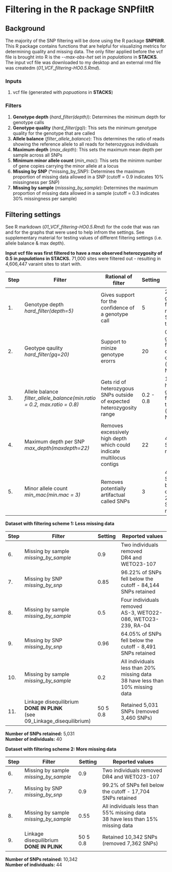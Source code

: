 # Filtering in the R package SNPfiltR

## Background

The majority of the SNP filtering will be done using the R package **SNPfiltR**. This R package contains functions that are helpful for visualizing metrics for determining quality and missing data. The only filter applied before the vcf file is brought into R is the *--max-obs-het* set in *populations* in **STACKS**. The input vcf file was downloaded to my desktop and an external rmd file was createdm (*01_VCF_filtering-HO0.5.Rmd*).  

### Inputs
1. vcf file (generated with *popuations* in **STACKS**)

### Filters
1. **Genotype depth** (*hard_filter(depth)*): Determines the minimum depth for genotype calls
2. **Genotype quality** (*hard_filter(gq)*): This sets the minimum genotype quality for the genotype that are called
3. **Allele balance** (*filter_allele_balance*): This determines the ratio of reads showing the reference allele to all reads for heterozygous individuals
4. **Maximum depth** (*max_depth*): This sets the maximum mean depth per sample across all SNPs
5. **Minimum minor allele count** (*min_mac*): This sets the minimm number of gene copies carrying the minor allele at a locus
6. **Missing by SNP** (*missing_by_SNP): Determines the maximum proportion of missing data allowed in a SNP (cutoff = 0.9 indicates 10% missingness per SNP)
7. **Missing by sample** (*misssing_by_sample*): Determines the maximum proportion of missing data allowed in a sample (cutoff = 0.3 indicates 30% missingness per sample)

## Filtering settings

See R markdown (*01_VCF_filtering-HO0.5.Rmd*) for the code that was ran and for the graphs that were used to help infrom the settings. See supplementary material for testing values of different filtering settings (i.e. allele balance & max depth).   

**Input vcf file was first filtered to have a max observed heterozygosity of 0.5 in *populations* in STACKS.** 71,000 sites were filtered out - resulting in 4,606,447 varaint sites to start with.  
  
| Step | Filter | Rational of filter | Setting | Reported values |
| --- | --- | --- | --- | --- |
| 1. | Genotype depth <br> *hard_filter(depth=5)* | Gives support for the confidence of a genotype call | 5 | 28.98% of genotypes fall below a read depth of 5 (converted to NA) |
| 2. | Geotype qaulity <br> *hard_filter(gq=20)* | Support to minize genotype erorrs | 20 | 0.8% of genotypes fall below a quality score of 20 (converted to NA) |
| 3. | Allele balance <br> *filter_allele_balance(min.ratio = 0.2, max.ratio = 0.8)* | Gets rid of heterozygous SNPs outside of expected heterozygosity range | 0.2 - 0.8 | 10.79% of heterozygous genotypes fall outside of this range (converted to NA) |
| 4. | Maximum depth per SNP <br> *max_depth(maxdepth=22)* | Removes excessively high depth which could indicate multilocus contigs | 22 | 4,411,750 SNPs retained |
| 5. | Minor allele count <br> *min_mac(min.mac = 3)* | Removes potentially artifactual called SNPs | 3 | 49.59% of SNPs fell below a mac of 3 - 2,224,037 SNPs retained |

**Dataset with filtering scheme 1: Less missing data**  

| Step | Filter | Setting | Reported values |
| --- | --- | --- | --- |
| 6. | Missing by sample <br> *missing_by_sample* | 0.9 | Two individuals removed <br> DR4 and WETO23-107 |
| 7. | Missing by SNP <br> *missing_by_snp* | 0.85 | 96.22% of SNPs fell below the cutoff - 84,144 SNPs retained |
| 8. | Missing by sample <br> *missing_by_sample* | 0.5 | Four individuals removed <br> AS-3, WETO22-086, WETO23-239, RA-04 |
| 9. | Missing by SNP <br> *missing_by_snp* | 0.96 | 64.05% of SNPs fell below the cutoff - 8,491 SNPs retained |
| 10. | Missing by sample <br> *missing_by_sample* | 0.2 | All individuals less than 20% missing data <br> 38 have less than 10% missing data |
| 11. | Linkage disequilibrium <br> **DONE IN PLINK** <br> (see 09_Linkage_disequilibrium) | 50 5 0.8 | Retained 5,031 SNPs (removed 3,460 SNPs) |
  
**Number of SNPs retained:** 5,031  
**Number of individuals:** 40  
  
  
**Dataset with filtering scheme 2: More missing data**  

| Step | Filter | Setting | Reported values |
| --- | --- | --- | --- |
| 6. | Missing by sample <br> *missing_by_sample* | 0.9 | Two individuals removed <br> DR4 and WETO23-107 |
| 7. | Missing by SNP <br> *missing_by_snp* | 0.9 | 99.2% of SNPs fell below the cutoff - 17,704 SNPs retained |
| 8. | Missing by sample <br> *missing_by_sample* | 0.55 | All individuals less than 55% missing data <br> 38 have less than 15% missing data |
| 9. | Linkage disequilibrium <br> **DONE IN PLINK** | 50 5 0.8 | Retained 10,342 SNPs (removed 7,362 SNPs) |
  
**Number of SNPs retained:** 10,342  
**Number of individuals:** 44  

